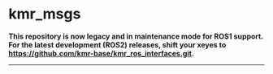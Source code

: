 kmr_msgs
===========

**This repository is now legacy and in maintenance mode for ROS1 support. For the latest development (ROS2) releases, shift your xeyes to https://github.com/kmr-base/kmr_ros_interfaces.git.**

----
